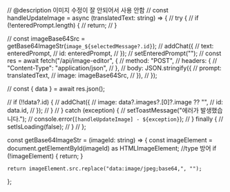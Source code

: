 // @description 이미지 수정이 잘 안되어서 사용 안함
// const handleUpdateImage = async (translatedText: string) => {
// try {
// if (!enteredPrompt.length) {
// return;
// }

// const imageBase64Src = getBase64ImageStr(`image_${selectedMessage?.id}`);
// addChat({
// text: enteredPrompt,
// id: enteredPrompt,
// });
// setEnteredPrompt("");
// const res = await fetch("/api/image-editor", {
// method: "POST",
// headers: {
// "Content-Type": "application/json",
// },
// body: JSON.stringify({
// prompt: translatedText,
// image: imageBase64Src,
// }),
// });

// const { data } = await res.json();

// if (!!data?.id) {
// addChat({
// image: data?.images?.[0]?.image ?? "",
// id: data.id,
// });
// }
// } catch (exception) {
// setToastMessage("에러가 발생했습니다.");
// console.error(`[handleUpdateImage] - ${exception}`);
// } finally {
// setIsLoading(false);
// }
// };

const getBase64ImageStr = (imageId: string) => {
const imageElement = document.getElementById(imageId) as HTMLImageElement;
//type 방어
if (!imageElement) {
return;
}

    return imageElement.src.replace("data:image/jpeg;base64,", "");

};
